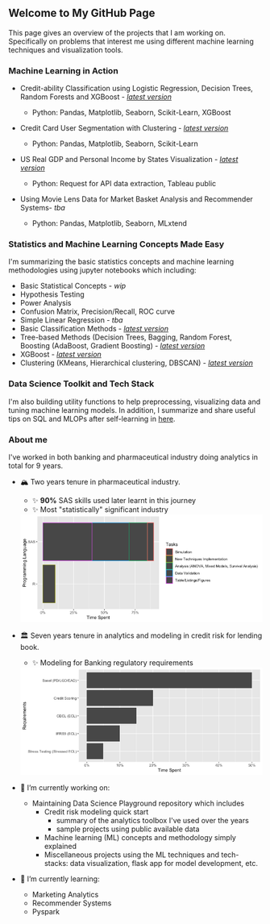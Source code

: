 ## Welcome to My GitHub Page

This page gives an overview of the projects that I am working on. Specifically on problems that interest me using different machine learning techniques and visualization tools.


### Machine Learning in Action

* Credit-ability Classification using Logistic Regression, Decision Trees, Random Forests and XGBoost - [_latest version_](https://github.com/southwest-qh/Data_Science_Playground/tree/master/Projects/creditability-classification)
  * Python: Pandas, Matplotlib, Seaborn, Scikit-Learn, XGBoost
  
* Credit Card User Segmentation with Clustering - [_latest version_](https://github.com/southwest-qh/Data_Science_Playground/tree/master/Projects/marketing-analytics/credit-card-customer-segmentation)
  * Python: Pandas, Matplotlib, Seaborn, Scikit-Learn
  
* US Real GDP and Personal Income by States Visualization - [_latest version_](https://public.tableau.com/app/profile/qianyi8267/viz/USRealGDPbyStateandIndustry/USRealGDPandPersonalIncomebyState)
  * Python: Request for API data extraction, Tableau public

* Using Movie Lens Data for Market Basket Analysis and Recommender Systems- _tba_
  * Python: Pandas, Matplotlib, Seaborn, MLxtend
  

### Statistics and Machine Learning Concepts Made Easy
I'm summarizing the basic statistics concepts and machine learning methodologies using jupyter notebooks which including:

* Basic Statistical Concepts - _wip_
 * Hypothesis Testing
 * Power Analysis
 * Confusion Matrix, Precision/Recall, ROC curve
* Simple Linear Regression - _tba_
* Basic Classification Methods - [_latest version_](https://github.com/southwest-qh/Data_Science_Playground/blob/master/Concepts/ml_methods/Basic_classification_Methods.ipynb) 
* Tree-based Methods (Decision Trees, Bagging, Random Forest, Boosting (AdaBoost, Gradient Boosting)  - [_latest version_](https://github.com/southwest-qh/Data_Science_Playground/blob/master/Concepts/ml_methods/Tree_Based_Methods.ipynb)
* XGBoost - [_latest version_](https://github.com/southwest-qh/Data_Science_Playground/blob/master/Concepts/ml_methods/XGBoost.ipynb)
* Clustering (KMeans, Hierarchical clustering, DBSCAN) - [_latest version_](https://github.com/southwest-qh/Data_Science_Playground/blob/master/Concepts/ml_methods/clustering.ipynb)

### Data Science Toolkit and Tech Stack
I'm also building utility functions to help preprocessing, visualizing data and tuning machine learning models.
In addition, I summarize and share useful tips on SQL and MLOPs after self-learning in [here](https://southwest-qh.github.io/).

### About me
I've worked in both banking and pharmaceutical industry doing analytics in total for 9 years. 
- 🏔 Two years tenure in pharmaceutical industry.
  - ✨ __90%__ SAS skills used later learnt in this journey
  - ✨ Most "statistically" significant industry
   <img src="/img/biostat_exp.png" alt="bio_stat">
  
- 🏛 Seven years tenure in analytics and modeling in credit risk for lending book.
  - ✨ Modeling for Banking regulatory requirements
  <img src="/img/banking_exp.png" alt="banking_stat">
  
- 🔭 I’m currently working on:
  - Maintaining Data Science Playground repository which includes
    - Credit risk modeling quick start 
      - summary of the analytics toolbox I've used over the years 
      - sample projects using public available data
    - Machine learning (ML) concepts and methodology simply explained
    - Miscellaneous projects using the ML techniques and tech-stacks: data visualization, flask app for model development, etc.
  
- 🌱 I’m currently learning:
  - Marketing Analytics
  - Recommender Systems
  - Pyspark
